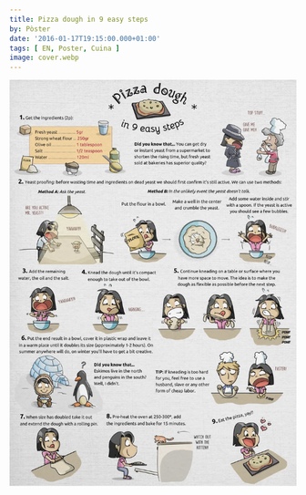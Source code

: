 ```yaml
---
title: Pizza dough in 9 easy steps
by: Pòster
date: '2016-01-17T19:15:00.000+01:00'
tags: [ EN, Poster, Cuina ]
image: cover.webp
---
```


![](pizza_poster.webp)

